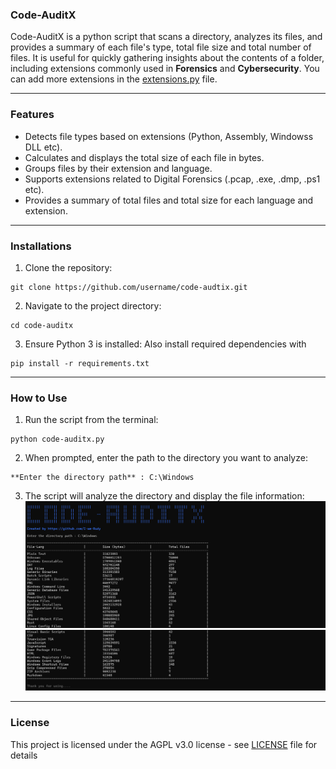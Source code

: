 ### Code-AuditX

Code-AuditX is a python script that scans a directory, analyzes its files, and provides a summary of each file's type, total file size and total number of files. It is useful for quickly gathering insights about the contents of a folder, including extensions commonly used in **Forensics** and **Cybersecurity**. You can add more extensions in the [extensions.py](https://github.com/I-am-Rudy/code-auditx/blob/main/extensions.py) file.

---------------------------------------------------

### Features

- Detects file types based on extensions (Python, Assembly, Windowss DLL etc).
- Calculates and displays the total size of each file in bytes.
- Groups files by their extension and language.
- Supports extensions related to Digital Forensics (.pcap, .exe, .dmp, .ps1 etc).
- Provides a summary of total files and total size for each language and extension.

---------------------------------------------------

### Installations

1. Clone the repository:
````
git clone https://github.com/username/code-audtix.git
````

2. Navigate to the project directory:
````
cd code-auditx
````

3. Ensure Python 3 is installed:
Also install required dependencies with
````
pip install -r requirements.txt
````

---------------------------------------------------

### How to Use

1. Run the script from the terminal:
````
python code-auditx.py
````

2. When prompted, enter the path to the directory you want to analyze:
````
**Enter the directory path** : C:\Windows
````

3. The script will analyze the directory and display the file information:
![Example Output 1](https://github.com/I-am-Rudy/code-auditx/blob/main/1.png)
![Example Output 2](https://github.com/I-am-Rudy/code-auditx/blob/main/2.png)

---------------------------------------------------

### License

This project is licensed under the AGPL v3.0 license - see [LICENSE](https://github.com/I-am-Rudy/code-auditx/blob/main/LICENSE) file for details
